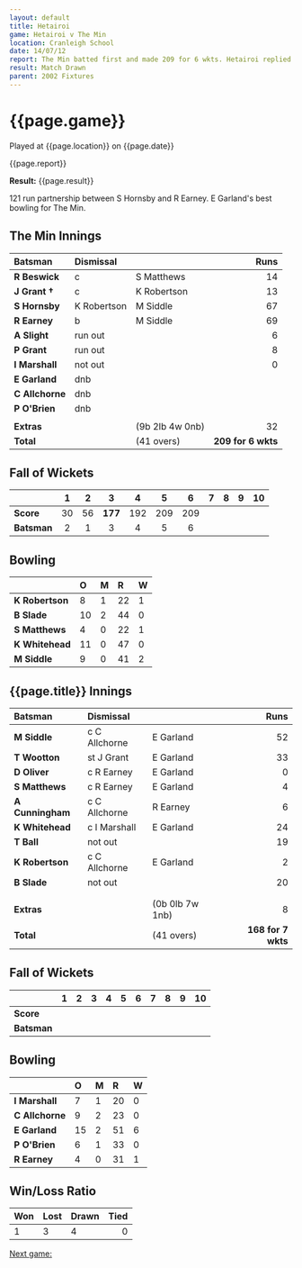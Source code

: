 ```yaml
---
layout: default
title: Hetairoi
game: Hetairoi v The Min
location: Cranleigh School
date: 14/07/12
report: The Min batted first and made 209 for 6 wkts. Hetairoi replied with 168 for 7 wkts
result: Match Drawn
parent: 2002 Fixtures
---
```


# {{page.game}}

Played at {{page.location}} on {{page.date}}

{{page.report}}

**Result:** {{page.result}}

121 run partnership between S Hornsby and R Earney. E Garland's best bowling for The Min.

## The Min Innings

| Batsman | Dismissal |  | Runs |
|:---|:---|---|---:|
| **R Beswick** | c | S Matthews | 14 |
| **J Grant &#8224;** | c | K Robertson | 13 |
| **S Hornsby** | K Robertson | M Siddle | 67 |
| **R Earney** | b | M Siddle | 69 |
| **A Slight** | run out |  | 6 |
| **P Grant** | run out |  | 8 |
| **I Marshall** | not out |  | 0 |
| **E Garland** | dnb |  |  |
| **C Allchorne** | dnb |  |  |
| **P O'Brien** | dnb |  |  |
|  |  |  |  |
| **Extras** | | (9b 2lb 4w 0nb) | 32 |
| **Total** | | (41 overs) | **209 for 6 wkts** |

## Fall of Wickets

| | 1 | 2 | 3 | 4 | 5 | 6 | 7 | 8 | 9 | 10 |
|---|:---:|:---:|:---:|:---:|:---:|:---:|:---:|:---:|:---:|:---:|
| **Score** | 30 | 56 | **177** | 192 | 209 | 209 |  |  |  |  |
| **Batsman** | 2 | 1 | 3 | 4 | 5 | 6 |  |  |  |  |

## Bowling

| | O | M | R | W |
|---|:---|:---|:---|:---|
| **K Robertson** | 8 | 1 | 22 | 1 |
| **B Slade** | 10 | 2 | 44 | 0 |
| **S Matthews** | 4 | 0 | 22 | 1 |
| **K Whitehead** | 11 | 0 | 47 | 0 |
| **M Siddle** | 9 | 0 | 41 | 2 |

## {{page.title}} Innings

| Batsman | Dismissal |  | Runs |
|:---|:---|---|---:|
| **M Siddle** | c C Allchorne | E Garland | 52 |
| **T Wootton** | st J Grant | E Garland | 33 |
| **D Oliver** | c R Earney | E Garland | 0 |
| **S Matthews** | c R Earney | E Garland | 4 |
| **A Cunningham** | c C Allchorne | R Earney | 6 |
| **K Whitehead** | c I Marshall | E Garland  | 24 |
| **T Ball** | not out |  | 19 |
| **K Robertson** | c C Allchorne | E Garland | 2 |
| **B Slade** | not out |  | 20 |
|  |  |  |  |
|  |  |  |  |
| **Extras** | | (0b 0lb 7w 1nb) | 8 |
| **Total** | | (41 overs) | **168 for 7 wkts** |

## Fall of Wickets

| | 1 | 2 | 3 | 4 | 5 | 6 | 7 | 8 | 9 | 10 |
|---|:---:|:---:|:---:|:---:|:---:|:---:|:---:|:---:|:---:|:---:|
| **Score** |  |  |  |  |  |  |  |  |  |  |
| **Batsman** |  |  |  |  |  |  |  |  |  |  |

## Bowling

| | O | M | R | W |
|---|:---|:---|:---|:---|
| **I Marshall** | 7 | 1 | 20 | 0 |
| **C Allchorne** | 9 | 2 | 23 | 0 |
| **E Garland** | 15 | 2 | 51 | 6 |
| **P O'Brien** | 6 | 1 | 33 | 0 |
| **R Earney** | 4 | 0 | 31 | 1 |

## Win/Loss Ratio

| Won | Lost | Drawn | Tied |
|:---|:---|:---|---:|
| 1 | 3 | 4 | 0 |

[Next game:]({{page.next}})